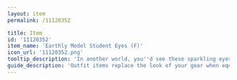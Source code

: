 ```yaml
---
layout: item
permalink: /11120352

title: Item
id: '11120352'
item_name: 'Earthly Model Student Eyes (F)'
icon_url: '11120352.png'
tooltip_description: 'In another world, you''d see these sparkling eyes on a model student engaged in their studies.'
guide_description: 'Outfit items replace the look of your gear when equipped.'
---
```

